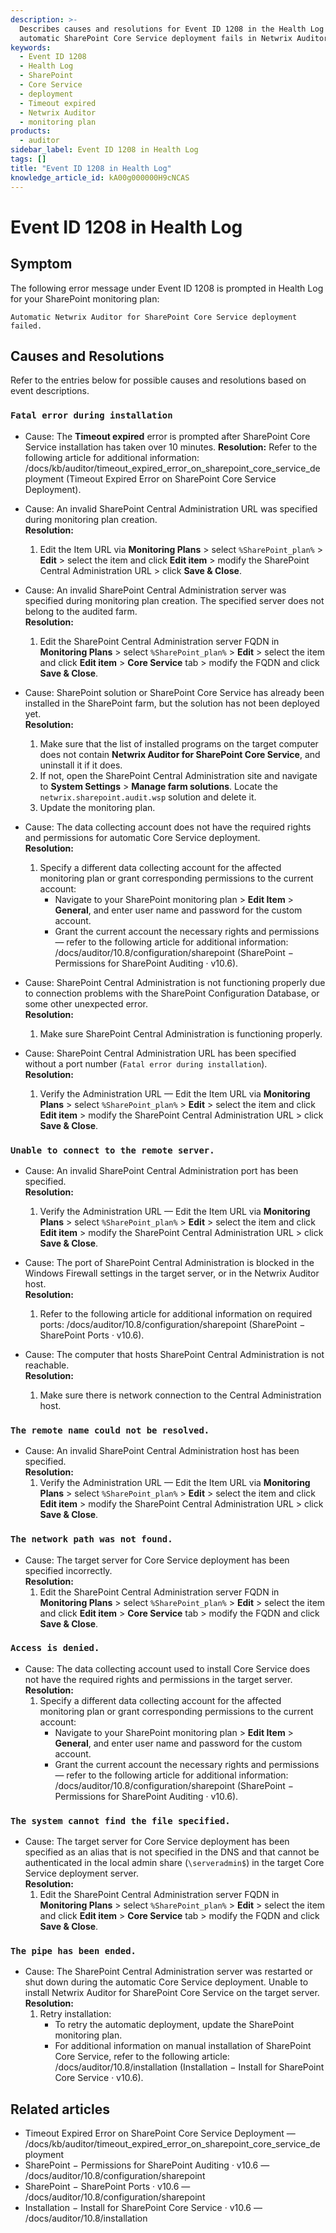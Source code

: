 ```yaml
---
description: >-
  Describes causes and resolutions for Event ID 1208 in the Health Log when
  automatic SharePoint Core Service deployment fails in Netwrix Auditor.
keywords:
  - Event ID 1208
  - Health Log
  - SharePoint
  - Core Service
  - deployment
  - Timeout expired
  - Netwrix Auditor
  - monitoring plan
products:
  - auditor
sidebar_label: Event ID 1208 in Health Log
tags: []
title: "Event ID 1208 in Health Log"
knowledge_article_id: kA00g000000H9cNCAS
---
```


# Event ID 1208 in Health Log

## Symptom

The following error message under Event ID 1208 is prompted in Health Log for your SharePoint monitoring plan:

`Automatic Netwrix Auditor for SharePoint Core Service deployment failed.`

## Causes and Resolutions

Refer to the entries below for possible causes and resolutions based on event descriptions.

### `Fatal error during installation`

- Cause: The **Timeout expired** error is prompted after SharePoint Core Service installation has taken over 10 minutes.
  **Resolution:** Refer to the following article for additional information: /docs/kb/auditor/timeout_expired_error_on_sharepoint_core_service_deployment (Timeout Expired Error on SharePoint Core Service Deployment).

- Cause: An invalid SharePoint Central Administration URL was specified during monitoring plan creation.  
  **Resolution:**
  1. Edit the Item URL via **Monitoring Plans** > select ` %SharePoint_plan% ` > **Edit** > select the item and click **Edit item** > modify the SharePoint Central Administration URL > click **Save & Close**.

- Cause: An invalid SharePoint Central Administration server was specified during monitoring plan creation. The specified server does not belong to the audited farm.  
  **Resolution:**
  1. Edit the SharePoint Central Administration server FQDN in **Monitoring Plans** > select ` %SharePoint_plan% ` > **Edit** > select the item and click **Edit item** > **Core Service** tab > modify the FQDN and click **Save & Close**.

- Cause: SharePoint solution or SharePoint Core Service has already been installed in the SharePoint farm, but the solution has not been deployed yet.  
  **Resolution:**
  1. Make sure that the list of installed programs on the target computer does not contain **Netwrix Auditor for SharePoint Core Service**, and uninstall it if it does.  
  2. If not, open the SharePoint Central Administration site and navigate to **System Settings** > **Manage farm solutions**. Locate the `netwrix.sharepoint.audit.wsp` solution and delete it.  
  3. Update the monitoring plan.

- Cause: The data collecting account does not have the required rights and permissions for automatic Core Service deployment.  
  **Resolution:**
  1. Specify a different data collecting account for the affected monitoring plan or grant corresponding permissions to the current account:
     - Navigate to your SharePoint monitoring plan > **Edit Item** > **General**, and enter user name and password for the custom account.
     - Grant the current account the necessary rights and permissions — refer to the following article for additional information: /docs/auditor/10.8/configuration/sharepoint (SharePoint − Permissions for SharePoint Auditing · v10.6).

- Cause: SharePoint Central Administration is not functioning properly due to connection problems with the SharePoint Configuration Database, or some other unexpected error.  
  **Resolution:**
  1. Make sure SharePoint Central Administration is functioning properly.

- Cause: SharePoint Central Administration URL has been specified without a port number (`Fatal error during installation`).  
  **Resolution:**
  1. Verify the Administration URL — Edit the Item URL via **Monitoring Plans** > select ` %SharePoint_plan% ` > **Edit** > select the item and click **Edit item** > modify the SharePoint Central Administration URL > click **Save & Close**.

### `Unable to connect to the remote server.`

- Cause: An invalid SharePoint Central Administration port has been specified.  
  **Resolution:**
  1. Verify the Administration URL — Edit the Item URL via **Monitoring Plans** > select ` %SharePoint_plan% ` > **Edit** > select the item and click **Edit item** > modify the SharePoint Central Administration URL > click **Save & Close**.

- Cause: The port of SharePoint Central Administration is blocked in the Windows Firewall settings in the target server, or in the Netwrix Auditor host.  
  **Resolution:**
  1. Refer to the following article for additional information on required ports: /docs/auditor/10.8/configuration/sharepoint (SharePoint − SharePoint Ports · v10.6).

- Cause: The computer that hosts SharePoint Central Administration is not reachable.  
  **Resolution:**
  1. Make sure there is network connection to the Central Administration host.

### `The remote name could not be resolved.`

- Cause: An invalid SharePoint Central Administration host has been specified.  
  **Resolution:**
  1. Verify the Administration URL — Edit the Item URL via **Monitoring Plans** > select ` %SharePoint_plan% ` > **Edit** > select the item and click **Edit item** > modify the SharePoint Central Administration URL > click **Save & Close**.

### `The network path was not found.`

- Cause: The target server for Core Service deployment has been specified incorrectly.  
  **Resolution:**
  1. Edit the SharePoint Central Administration server FQDN in **Monitoring Plans** > select ` %SharePoint_plan% ` > **Edit** > select the item and click **Edit item** > **Core Service** tab > modify the FQDN and click **Save & Close**.

### `Access is denied.`

- Cause: The data collecting account used to install Core Service does not have the required rights and permissions in the target server.  
  **Resolution:**
  1. Specify a different data collecting account for the affected monitoring plan or grant corresponding permissions to the current account:
     - Navigate to your SharePoint monitoring plan > **Edit Item** > **General**, and enter user name and password for the custom account.
     - Grant the current account the necessary rights and permissions — refer to the following article for additional information: /docs/auditor/10.8/configuration/sharepoint (SharePoint − Permissions for SharePoint Auditing · v10.6).

### `The system cannot find the file specified.`

- Cause: The target server for Core Service deployment has been specified as an alias that is not specified in the DNS and that cannot be authenticated in the local admin share (`\serveradmin$`) in the target Core Service deployment server.  
  **Resolution:**
  1. Edit the SharePoint Central Administration server FQDN in **Monitoring Plans** > select ` %SharePoint_plan% ` > **Edit** > select the item and click **Edit item** > **Core Service** tab > modify the FQDN and click **Save & Close**.

### `The pipe has been ended.`

- Cause: The SharePoint Central Administration server was restarted or shut down during the automatic Core Service deployment. Unable to install Netwrix Auditor for SharePoint Core Service on the target server.  
  **Resolution:**
  1. Retry installation:
     - To retry the automatic deployment, update the SharePoint monitoring plan.
     - For additional information on manual installation of SharePoint Core Service, refer to the following article: /docs/auditor/10.8/installation (Installation − Install for SharePoint Core Service · v10.6).

## Related articles

- Timeout Expired Error on SharePoint Core Service Deployment — /docs/kb/auditor/timeout_expired_error_on_sharepoint_core_service_deployment  
- SharePoint − Permissions for SharePoint Auditing · v10.6 — /docs/auditor/10.8/configuration/sharepoint  
- SharePoint − SharePoint Ports · v10.6 — /docs/auditor/10.8/configuration/sharepoint  
- Installation − Install for SharePoint Core Service · v10.6 — /docs/auditor/10.8/installation
